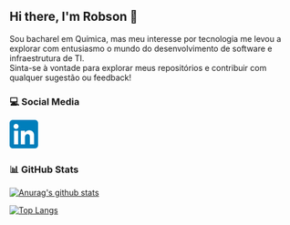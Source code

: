 ## Hi there, I'm Robson 👋

Sou bacharel em Química, mas meu interesse por tecnologia me levou a explorar com entusiasmo o mundo do desenvolvimento de software e infraestrutura de TI.  
Sinta-se à vontade para explorar meus repositórios e contribuir com qualquer sugestão ou feedback!

### :computer: Social Media
[<img src="https://raw.githubusercontent.com/felipez3r0/felipez3r0/master/assets/linkedin.svg" width="50">](https://www.linkedin.com/in/robsonmantovani/) 

### :bar_chart: GitHub Stats
[![Anurag's github stats](https://github-readme-stats.vercel.app/api?username=robson817&show_icons=true&count_private=true)](https://github.com/anuraghazra/github-readme-stats)

[![Top Langs](https://github-readme-stats.vercel.app/api/top-langs/?username=robson817&layout=compact&count_private=true&langs_count=10&v=2)](https://github.com/anuraghazra/github-readme-stats)

<!--
Se o TypeScript ainda não aparecer, considere excluir repositórios que dominam o gráfico com:
&exclude_repo=nome-do-repo1,nome-do-repo2

Exemplo:
https://github-readme-stats.vercel.app/api/top-langs/?username=robson817&layout=compact&count_private=true&langs_count=10&exclude_repo=portfolio-html,landingpage-clone&v=2
-->

<!--
**robson817/robson817** is a ✨ _special_ ✨ repository because its `README.md` (this file) appears on your GitHub profile.
-->
